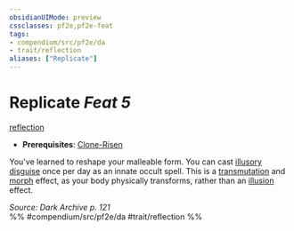 ```yaml
---
obsidianUIMode: preview
cssclasses: pf2e,pf2e-feat
tags:
- compendium/src/pf2e/da
- trait/reflection
aliases: ["Replicate"]
---
```

# Replicate  *Feat 5*  
[reflection](rules/traits/reflection-da.md "Reflection Ancestry & Heritage Trait")  

- **Prerequisites**: [Clone-Risen](compendium/feats/clone-risen-da.md)

You've learned to reshape your malleable form. You can cast [illusory disguise](compendium/spells/illusory-disguise.md) once per day as an innate occult spell. This is a [transmutation](rules/traits/transmutation.md "Transmutation School Trait") and [morph](rules/traits/morph.md "Morph Effect Trait") effect, as your body physically transforms, rather than an [illusion](rules/traits/illusion.md "Illusion School Trait") effect.

*Source: Dark Archive p. 121*  
%% #compendium/src/pf2e/da #trait/reflection %%